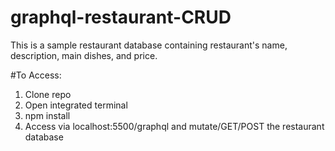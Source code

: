 # graphql-restaurant-CRUD
This is a sample restaurant database containing restaurant's name, description, main dishes, and price. 

#To Access:
1. Clone repo
2. Open integrated terminal
3. npm install
4. Access via localhost:5500/graphql and mutate/GET/POST the restaurant database
